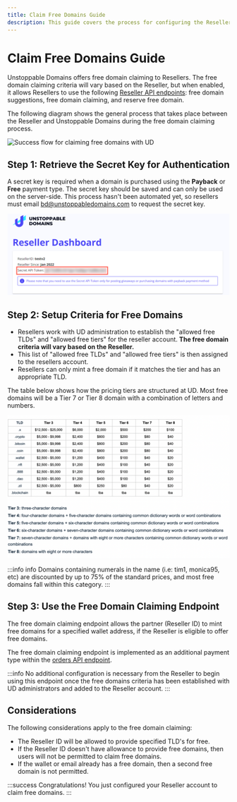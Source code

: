 ```yaml
---
title: Claim Free Domains Guide
description: This guide covers the process for configuring the Reseller account to claim free domains.
---
```


# Claim Free Domains Guide

Unstoppable Domains offers free domain claiming to Resellers. The free domain claiming criteria will vary based on the Reseller, but when enabled, it allows Resellers to use the following [Reseller API endpoints](../reseller-api-endpoints.md): free domain suggestions, free domain claiming, and reserve free domain.&#x20;

The following diagram shows the general process that takes place between the Reseller and Unstoppable Domains during the free domain claiming process.

![Success flow for claiming free domains with UD](/images/free-domain-claiming-success-flow.png '#display=block;margin-left=auto;margin-right=auto;width=70%;')

## Step 1: Retrieve the Secret Key for Authentication

A secret key is required when a domain is purchased using the **Payback** or **Free** payment type. The secret key should be saved and can only be used on the server-side. This process hasn't been automated yet, so resellers must email [bd@unstoppabledomains.com](mailto:bd@unstoppabledomains.com) to request the secret key.

![Location of Reseller API Token when enabled in the Reseller Dashboard](/images/reseller-api-secret.png '#display=block;margin-left=auto;margin-right=auto;width=70%;')

## Step 2: Setup Criteria for Free Domains

* Resellers work with UD administration to establish the "allowed free TLDs" and "allowed free tiers" for the reseller account. **The free domain criteria will vary based on the Reseller.**
* This list of "allowed free TLDs" and "allowed free tiers" is then assigned to the resellers account.
* Resellers can only mint a free domain if it matches the tier and has an appropriate TLD.

The table below shows how the pricing tiers are structured at UD. Most free domains will be a Tier 7 or Tier 8 domain with a combination of letters and numbers.

![Pricing tiers for UD domains](/images/domain-pricing-tiers.png '#display=block;margin-left=auto;margin-right=auto;width=70%;')

:::info info
Domains containing numerals in the name (i.e: tim1, monica95, etc) are discounted by up to 75% of the standard prices, and most free domains fall within this category.
:::

## Step 3: Use the Free Domain Claiming Endpoint

The free domain claiming endpoint allows the partner (Reseller ID) to mint free domains for a specified wallet address, if the Reseller is eligible to offer free domains.

The free domain claiming endpoint is implemented as an additional payment type within the [orders API endpoint](../reseller-api-endpoints.md).

:::info
No additional configuration is necessary from the Reseller to begin using this endpoint once the free domains criteria has been established with UD administrators and added to the Reseller account.
:::

## Considerations

The following considerations apply to the free domain claiming:

* The Reseller ID will be allowed to provide specified TLD's for free.
* If the Reseller ID doesn't have allowance to provide free domains, then users will not be permitted to claim free domains.
* If the wallet or email already has a free domain, then a second free domain is not permitted.

:::success Congratulations!
You just configured your Reseller account to claim free domains.
:::
